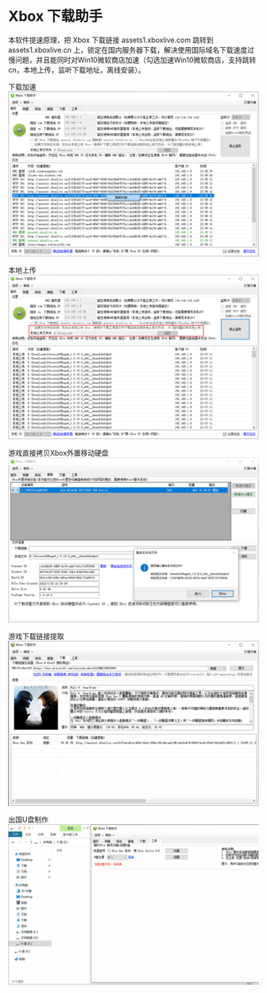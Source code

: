 # Xbox 下载助手

本软件提速原理，把 Xbox 下载链接 assets1.xboxlive.com 跳转到 assets1.xboxlive.cn 上，锁定在国内服务器下载，解决使用国际域名下载速度过慢问题，并且能同时对Win10微软商店加速（勾选加速Win10微软商店，支持跳转cn，本地上传，监听下载地址，离线安装）。

下载加速
![下载加速](doc/1.png)

本地上传
![本地上传](doc/2.png)

游戏直接拷贝Xbox外置移动硬盘
![游戏直接传入Xbox外置移动硬盘](doc/3.png)

游戏下载链接提取
![游戏下载链接提取](doc/4.gif)

出国U盘制作
![出国U盘制作](doc/5.gif)

